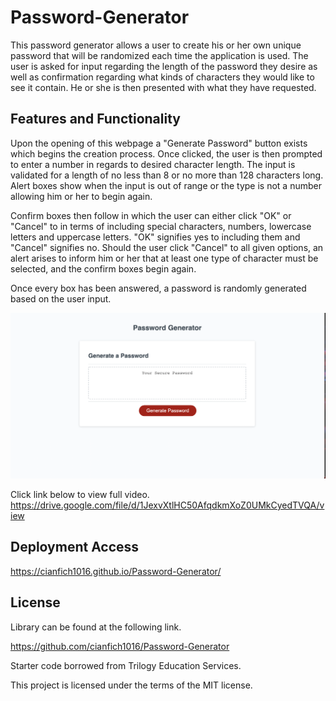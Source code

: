 # Password-Generator

This password generator allows a user to create his or her own unique password that will be randomized each time the application is used. The user is asked for input regarding the length of the password they desire as well as confirmation regarding what kinds of characters they would like to see it contain. He or she is then presented with what they have requested.

## Features and Functionality

Upon the opening of this webpage a "Generate Password" button exists which begins the creation process. Once clicked, the user is then prompted to enter a number in regards to desired character length. The input is validated for a length of no less than 8 or no more than 128 characters long. Alert boxes show when the input is out of range or the type is not a number allowing him or her to begin again.

Confirm boxes then follow in which the user can either click "OK" or "Cancel" to in terms of including special characters, numbers, lowercase letters and uppercase letters. "OK" signifies yes to including them and "Cancel" signifies no. Should the user click "Cancel" to all given options, an alert arises to inform him or her that at least one type of character must be selected, and the confirm boxes begin again.

Once every box has been answered, a password is randomly generated based on the user input.

![The webpage displays an image of a user generated password based on input and confirmations.](Develop/PG-image.png)

Click link below to view full video. https://drive.google.com/file/d/1JexvXtlHC50AfqdkmXoZ0UMkCyedTVQA/view


## Deployment Access

https://cianfich1016.github.io/Password-Generator/

## License

Library can be found at the following link.

https://github.com/cianfich1016/Password-Generator

Starter code borrowed from Trilogy Education Services.

This project is licensed under the terms of the MIT license.

